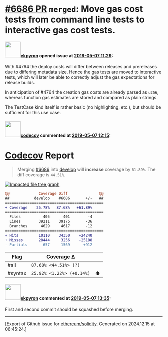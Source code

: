 # [\#6686 PR](https://github.com/ethereum/solidity/pull/6686) `merged`: Move gas cost tests from command line tests to interactive gas cost tests.

#### <img src="https://avatars.githubusercontent.com/u/1347491?v=4" width="50">[ekpyron](https://github.com/ekpyron) opened issue at [2019-05-07 11:29](https://github.com/ethereum/solidity/pull/6686):

With #4764 the deploy costs will differ between releases and prereleases due to differing metadata size. Hence the gas tests are moved to interactive tests, which will later be able to correctly adjust the gas expectations for release builds.

In anticipation of #4764 the creation gas costs are already parsed as ``u256``, whereas function gas estimates are stored and compared as plain strings.

The TestCase kind itself is rather basic (no highlighting, etc.), but should be sufficient for this use case.

#### <img src="https://avatars.githubusercontent.com/in/254?v=4" width="50">[codecov](https://github.com/apps/codecov) commented at [2019-05-07 12:15](https://github.com/ethereum/solidity/pull/6686#issuecomment-490054670):

# [Codecov](https://codecov.io/gh/ethereum/solidity/pull/6686?src=pr&el=h1) Report
> Merging [#6686](https://codecov.io/gh/ethereum/solidity/pull/6686?src=pr&el=desc) into [develop](https://codecov.io/gh/ethereum/solidity/commit/6c9c54a65788509bf959c6da828625cfffe36a41?src=pr&el=desc) will **increase** coverage by `61.89%`.
> The diff coverage is `44.51%`.

[![Impacted file tree graph](https://codecov.io/gh/ethereum/solidity/pull/6686/graphs/tree.svg?width=650&token=87PGzVEwU0&height=150&src=pr)](https://codecov.io/gh/ethereum/solidity/pull/6686?src=pr&el=tree)

```diff
@@             Coverage Diff              @@
##           develop    #6686       +/-   ##
============================================
+ Coverage    25.78%   87.68%   +61.89%     
============================================
  Files          405      401        -4     
  Lines        39211    39175       -36     
  Branches      4629     4617       -12     
============================================
+ Hits         10110    34350    +24240     
+ Misses       28444     3256    -25188     
- Partials       657     1569      +912
```

| Flag | Coverage Δ | |
|---|---|---|
| #all | `87.68% <44.51%> (?)` | |
| #syntax | `25.92% <1.22%> (+0.14%)` | :arrow_up: |

#### <img src="https://avatars.githubusercontent.com/u/1347491?v=4" width="50">[ekpyron](https://github.com/ekpyron) commented at [2019-05-07 13:35](https://github.com/ethereum/solidity/pull/6686#issuecomment-490082000):

First and second commit should be squashed before merging.


-------------------------------------------------------------------------------



[Export of Github issue for [ethereum/solidity](https://github.com/ethereum/solidity). Generated on 2024.12.15 at 06:45:24.]
